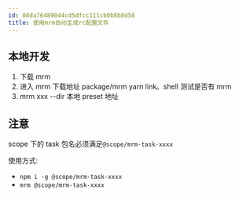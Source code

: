 ```yaml
---
id: 08da76489044cd5dfcc111cb0b8b8d58
title: 使用mrm自动生成rc配置文件
---
```


## 本地开发

1. 下载 mrm
2. 进入 mrm 下载地址 package/mrm yarn link。shell 测试是否有 mrm
3. mrm xxx --dir 本地 preset 地址

## 注意

scope 下的 task 包名必须满足`@scope/mrm-task-xxxx`

使用方式:

- `npm i -g @scope/mrm-task-xxxx`
- `mrm @scope/mrm-task-xxxx`
